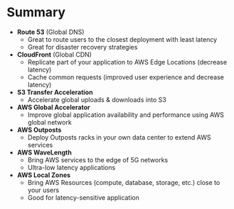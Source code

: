 # Summary

- **Route 53** (Global DNS)
    - Great to route users to the closest deployment with least latency
    - Great for disaster recovery strategies
- **CloudFront** (Global CDN)
    - Replicate part of your application to AWS Edge Locations (decrease latency)
    - Cache common requests (improved user experience and decrease latency)
- **S3 Transfer Acceleration**
    - Accelerate global uploads & downloads into S3
- **AWS Global Accelerator**
    - Improve global application availability and performance using AWS global network
- **AWS Outposts**
    - Deploy Outposts racks in your own data center to extend AWS services
- **AWS WaveLength**
    - Bring AWS services to the edge of 5G networks
    - Ultra-low latency applications
- **AWS Local Zones**
    - Bring AWS Resources (compute, database, storage, etc.) close to your users
    - Good for latency-sensitive application